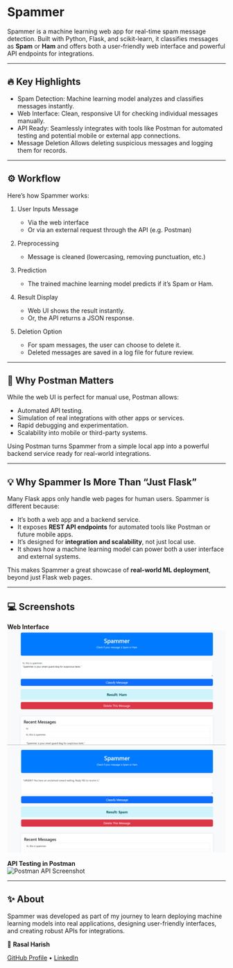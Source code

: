 # Spammer

Spammer is a machine learning web app for real-time spam message detection. Built with Python, Flask, and scikit-learn, it classifies messages as **Spam** or **Ham** and offers both a user-friendly web interface and powerful API endpoints for integrations.

---

## 🔥 Key Highlights

- Spam Detection: Machine learning model analyzes and classifies messages instantly.
- Web Interface: Clean, responsive UI for checking individual messages manually.
- API Ready: Seamlessly integrates with tools like Postman for automated testing and potential mobile or external app connections.
- Message Deletion Allows deleting suspicious messages and logging them for records.

---

## ⚙️ Workflow

Here’s how Spammer works:

1. User Inputs Message
   - Via the web interface
   - Or via an external request through the API (e.g. Postman)

2. Preprocessing
   - Message is cleaned (lowercasing, removing punctuation, etc.)

3. Prediction
   - The trained machine learning model predicts if it’s Spam or Ham.

4. Result Display
   - Web UI shows the result instantly.
   - Or, the API returns a JSON response.

5. Deletion Option
   - For spam messages, the user can choose to delete it.
   - Deleted messages are saved in a log file for future review.

---

## 🤝 Why Postman Matters

While the web UI is perfect for manual use, Postman allows:

- Automated API testing.
- Simulation of real integrations with other apps or services.
- Rapid debugging and experimentation.
- Scalability into mobile or third-party systems.

Using Postman turns Spammer from a simple local app into a powerful backend service ready for real-world integrations.

---

## 💡 Why Spammer Is More Than “Just Flask”

Many Flask apps only handle web pages for human users. Spammer is different because:

- It’s both a web app and a backend service.
- It exposes **REST API endpoints** for automated tools like Postman or future mobile apps.
- It’s designed for **integration and scalability**, not just local use.
- It shows how a machine learning model can power both a user interface and external systems.

This makes Spammer a great showcase of **real-world ML deployment**, beyond just Flask web pages.

---

## 💻 Screenshots


**Web Interface**  
![Web UI Ham](spammer01.png)
![Web UI spam](spammer02.png)

**API Testing in Postman**  
![Postman API Screenshot](images/postman_test.png)

---

## ✨ About

Spammer was developed as part of my journey to learn deploying machine learning models into real applications, designing user-friendly interfaces, and creating robust APIs for integrations.


👤 **Rasal Harish**

[GitHub Profile](https://github.com/Rasalharish) • [LinkedIn](https://www.linkedin.com/in/rasalharish/)
